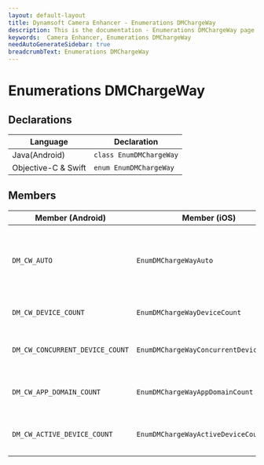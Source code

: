 ```yaml
---
layout: default-layout
title: Dynamsoft Camera Enhancer - Enumerations DMChargeWay
description: This is the documentation - Enumerations DMChargeWay page of Dynamsoft Camera Enhancer.
keywords:  Camera Enhancer, Enumerations DMChargeWay
needAutoGenerateSidebar: true
breadcrumbText: Enumerations DMChargeWay
---
```


# Enumerations DMChargeWay

## Declarations

| Language | Declaration |
|----------|-------------|
| Java(Android) | `class EnumDMChargeWay` |
| Objective-C & Swift | `enum EnumDMChargeWay` |

## Members

| Member (Android) | Member (iOS) | Value | Description |
|------------------|--------------|-------|-------------|
| `DM_CW_AUTO` | `EnumDMChargeWayAuto` | 0 | The charge way is automatically determined by the license server. |
| `DM_CW_DEVICE_COUNT` | `EnumDMChargeWayDeviceCount` | 1 | Charges by the count of devices. |
| `DM_CW_CONCURRENT_DEVICE_COUNT` | `EnumDMChargeWayConcurrentDeviceCount` | 3 | Charges by the count of concurrent devices. |
| `DM_CW_APP_DOMAIN_COUNT` | `EnumDMChargeWayAppDomainCount` | 6 | Charges by the count of app domains. |
| `DM_CW_ACTIVE_DEVICE_COUNT` | `EnumDMChargeWayActiveDeviceCount` | 8 | Charges by the count of active devices. |
